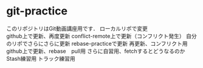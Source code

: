 # git-practice
このリポジトリはGit動画講座用です．
ローカルリポで変更  
github上で更新、再度更新
conflict-remote上で更新（コンフリクト発生）
自分のリポでさらにさらに更新
rebase-practiceで更新
再更新、コンフリクト用
github上で更新、rebase　pull用
さらに自習用、fetchするとどうなるのか
Stash練習用
トラック練習用